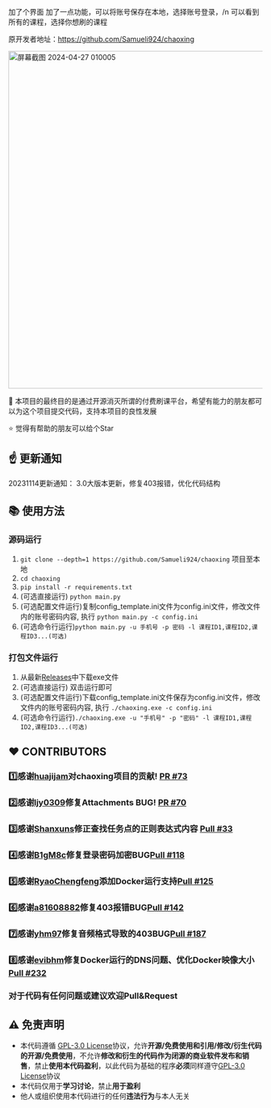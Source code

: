 
加了个界面
加了一点功能，可以将账号保存在本地，选择账号登录，/n
可以看到所有的课程，选择你想刷的课程

原开发者地址：https://github.com/Samueli924/chaoxing

<img width="669" alt="屏幕截图 2024-04-27 010005" src="https://github.com/pinkinkandai/chaoxing/assets/123379680/407394f7-b9ce-448f-a439-39b6b3da95a0">

:muscle: 本项目的最终目的是通过开源消灭所谓的付费刷课平台，希望有能力的朋友都可以为这个项目提交代码，支持本项目的良性发展    

:star: 觉得有帮助的朋友可以给个Star

## :point_up: 更新通知  
20231114更新通知： 3.0大版本更新，修复403报错，优化代码结构

## :books: 使用方法

### 源码运行
1. `git clone --depth=1 https://github.com/Samueli924/chaoxing` 项目至本地
2. `cd chaoxing`
3. `pip install -r requirements.txt`
4. (可选直接运行) `python main.py`
5. (可选配置文件运行)复制config_template.ini文件为config.ini文件，修改文件内的账号密码内容, 执行 `python main.py -c config.ini`
6. (可选命令行运行)`python main.py -u 手机号 -p 密码 -l 课程ID1,课程ID2,课程ID3...(可选)`

### 打包文件运行
1. 从最新[Releases](https://github.com/Samueli924/chaoxing/releases)中下载exe文件
2. (可选直接运行) 双击运行即可
3. (可选配置文件运行)下载config_template.ini文件保存为config.ini文件，修改文件内的账号密码内容, 执行 `./chaoxing.exe -c config.ini`
4. (可选命令行运行)`./chaoxing.exe -u "手机号" -p "密码" -l 课程ID1,课程ID2,课程ID3...(可选)`

## :heart: CONTRIBUTORS  
### :one:感谢[huajijam](https://github.com/huajijam)对chaoxing项目的贡献! [PR #73](https://github.com/Samueli924/chaoxing/pull/73)
### :two:感谢[ljy0309](https://github.com/lyj0309)修复Attachments BUG! [PR #70](https://github.com/Samueli924/chaoxing/pull/70)
### :three:感谢[Shanxuns](https://github.com/Shanxuns)修正查找任务点的正则表达式内容 [Pull #33](https://github.com/Samueli924/chaoxing/pull/33)  
### :four:感谢[B1gM8c](https://github.com/B1gM8c)修复登录密码加密BUG[Pull #118](https://github.com/Samueli924/chaoxing/pull/118)  
### :five:感谢[RyaoChengfeng](https://github.com/RyaoChengfeng)添加Docker运行支持[Pull #125](https://github.com/Samueli924/chaoxing/pull/125)  
### :six:感谢[a81608882](https://github.com/a81608882)修复403报错BUG[Pull #142](https://github.com/Samueli924/chaoxing/pull/142)
### :seven:感谢[yhm97](https://github.com/yhm97)修复音频格式导致的403BUG[Pull #187](https://github.com/Samueli924/chaoxing/pull/187) 
### :eight:感谢[evibhm](https://github.com/evibhm)修复Docker运行的DNS问题、优化Docker映像大小[Pull #232](https://github.com/Samueli924/chaoxing/pull/232)
### 对于代码有任何问题或建议欢迎Pull&Request

## :warning: 免责声明  
- 本代码遵循 [GPL-3.0 License](https://github.com/Samueli924/chaoxing/blob/main/LICENSE)协议，允许**开源/免费使用和引用/修改/衍生代码的开源/免费使用**，不允许**修改和衍生的代码作为闭源的商业软件发布和销售**，禁止**使用本代码盈利**，以此代码为基础的程序**必须**同样遵守[GPL-3.0 License](https://github.com/Samueli924/chaoxing/blob/main/LICENSE)协议  
- 本代码仅用于**学习讨论**，禁止**用于盈利**  
- 他人或组织使用本代码进行的任何**违法行为**与本人无关  
